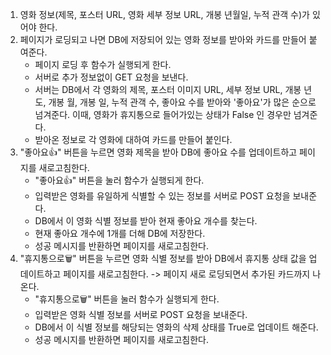 1. 영화 정보(제목, 포스터 URL, 영화 세부 정보 URL, 개봉 년월일, 누적 관객 수)가 있어야 한다.
2. 페이지가 로딩되고 나면 DB에 저장되어 있는 영화 정보를 받아와 카드를 만들어 붙여준다.
    - 페이지 로딩 후 함수가 실행되게 한다.
    - 서버로 추가 정보없이 GET 요청을 보낸다.
    - 서버는 DB에서 각 영화의 제목, 포스터 이미지 URL, 세부 정보 URL, 개봉 년도, 개봉 월, 개봉 일, 누적 관객 수, 좋아요 수를 받아와 '좋아요'가 많은 순으로 넘겨준다. 이때, 영화가 휴지통으로 들어가있는 상태가 False 인 경우만 넘겨준다.
    - 받아온 정보로 각 영화에 대하여 카드를 만들어 붙인다.
3. "좋아요👍" 버튼을 누르면 영화 제목을 받아 DB에 좋아요 수를 업데이트하고 페이지를 새로고침한다.
   - "좋아요👍" 버튼을 눌러 함수가 실행되게 한다.
   - 입력받은 영화를 유일하게 식별할 수 있는 정보를 서버로 POST 요청을 보내준다.
   - DB에서 이 영화 식별 정보를 받아 현재 좋아요 개수를 찾는다.
   - 현재 좋아요 개수에 1개를 더해 DB에 저장한다.
   - 성공 메시지를 반환하면 페이지를 새로고침한다.
4. "휴지통으로🗑️" 버튼을 누르면 영화 식별 정보를 받아 DB에서 휴지통 상태 값을 업데이트하고 페이지를 새로고침한다. -> 페이지 새로 로딩되면서 추가된 카드까지 나온다.
   - "휴지통으로🗑️" 버튼을 눌러 함수가 실행되게 한다.
   - 입력받은 영화 식별 정보를 서버로 POST 요청을 보내준다.
   - DB에서 이 식별 정보를 해당되는 영화의 삭제 상태를 True로 업데이트 해준다.
   - 성공 메시지를 반환하면 페이지를 새로고침한다.